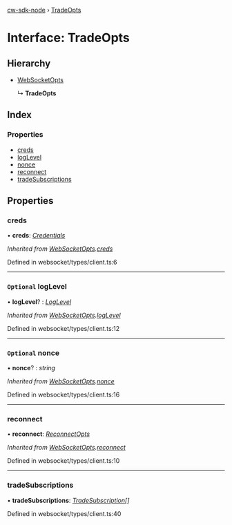[cw-sdk-node](../README.md) › [TradeOpts](tradeopts.md)

# Interface: TradeOpts

## Hierarchy

* [WebSocketOpts](websocketopts.md)

  ↳ **TradeOpts**

## Index

### Properties

* [creds](tradeopts.md#creds)
* [logLevel](tradeopts.md#optional-loglevel)
* [nonce](tradeopts.md#optional-nonce)
* [reconnect](tradeopts.md#reconnect)
* [tradeSubscriptions](tradeopts.md#tradesubscriptions)

## Properties

###  creds

• **creds**: *[Credentials](credentials.md)*

*Inherited from [WebSocketOpts](websocketopts.md).[creds](websocketopts.md#creds)*

Defined in websocket/types/client.ts:6

___

### `Optional` logLevel

• **logLevel**? : *[LogLevel](../README.md#loglevel)*

*Inherited from [WebSocketOpts](websocketopts.md).[logLevel](websocketopts.md#optional-loglevel)*

Defined in websocket/types/client.ts:12

___

### `Optional` nonce

• **nonce**? : *string*

*Inherited from [WebSocketOpts](websocketopts.md).[nonce](websocketopts.md#optional-nonce)*

Defined in websocket/types/client.ts:16

___

###  reconnect

• **reconnect**: *[ReconnectOpts](reconnectopts.md)*

*Inherited from [WebSocketOpts](websocketopts.md).[reconnect](websocketopts.md#reconnect)*

Defined in websocket/types/client.ts:10

___

###  tradeSubscriptions

• **tradeSubscriptions**: *[TradeSubscription](tradesubscription.md)[]*

Defined in websocket/types/client.ts:40
